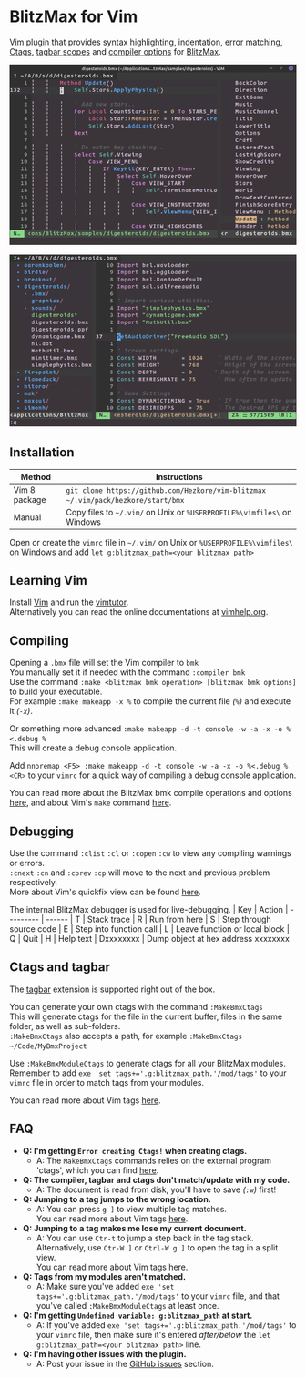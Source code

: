 # BlitzMax for Vim

[Vim](https://www.vim.org) plugin that provides [syntax highlighting](https://vimhelp.org/syntax.txt.html#%3Asyn-qstart), indentation, [error matching](https://vimhelp.org/quickfix.txt.html#quickfix-window), [Ctags](https://vimhelp.org/tagsrch.txt.html#tag-commands), [tagbar scopes](https://github.com/preservim/tagbar) and [compiler options](https://vimhelp.org/quickfix.txt.html#%3Amake_makeprg) for [BlitzMax](https://blitzmax.org).

![Title Image](https://github.com/Hezkore/vim-blitzmax/blob/main/demo.png?raw=true)

![Tag Image](https://github.com/Hezkore/vim-blitzmax/blob/main/demo.gif?raw=true)

## Installation
| Method        | Instructions
| ------------- | ------
| Vim 8 package | `git clone https://github.com/Hezkore/vim-blitzmax ~/.vim/pack/hezkore/start/bmx`
| Manual        | Copy files to `~/.vim/` on Unix or `%USERPROFILE%\vimfiles\` on Windows

Open or create the `vimrc` file in `~/.vim/` on Unix or `%USERPROFILE%\vimfiles\` on Windows and add `let g:blitzmax_path=<your blitzmax path>`

## Learning Vim
Install [Vim](https://www.vim.org/download.php) and run the [vimtutor](https://vimhelp.org/usr_01.txt.html#vimtutor).\
Alternatively you can read the online documentations at [vimhelp.org](https://vimhelp.org/).

## Compiling
Opening a `.bmx` file will set the Vim compiler to `bmk`\
You manually set it if needed with  the command `:compiler bmk`\
Use the command `:make <blitzmax bmk operation> [blitzmax bmk options]` to build your executable.\
For example `:make makeapp -x %` to compile the current file _(`%`)_ and execute it _(`-x`)_.

Or something more advanced `:make makeapp -d -t console -w -a -x -o %<.debug %`\
This will create a debug console application.

Add `nnoremap <F5> :make makeapp -d -t console -w -a -x -o %<.debug %<CR>` to your `vimrc` for a quick way of compiling a debug console application.

You can read more about the BlitzMax bmk compile operations and options [here](https://blitzmax.org/docs/en/tools/bmk/), and about Vim's `make` command [here](https://vimhelp.org/quickfix.txt.html#%3Amake_makeprg).

## Debugging
Use the command `:clist` `:cl` or `:copen` `:cw` to view any compiling warnings or errors.\
`:cnext` `:cn` and `:cprev` `:cp` will move to the next and previous problem respectively.\
More about Vim's quickfix view can be found [here](https://vimhelp.org/quickfix.txt.html#quickfix-window).

The internal BlitzMax debugger is used for live-debugging.
| Key       | Action
| --------- | ------
| T         | Stack trace
| R         | Run from here
| S         | Step through source code
| E         | Step into function call
| L         | Leave function or local block
| Q         | Quit
| H         | Help text
| Dxxxxxxxx | Dump object at hex address xxxxxxxx

## Ctags and tagbar
The [tagbar](https://github.com/preservim/tagbar) extension is supported right out of the box.

You can generate your own ctags with the command `:MakeBmxCtags`\
This will generate ctags for the file in the current buffer, files in the same folder, as well as sub-folders.\
`:MakeBmxCtags` also accepts a path, for example `:MakeBmxCtags ~/Code/MyBmxProject`

Use `:MakeBmxModuleCtags` to generate ctags for all your BlitzMax modules.\
Remember to add `exe 'set tags+='.g:blitzmax_path.'/mod/tags'` to your `vimrc` file in order to match tags from your modules.

You can read more about Vim tags [here](https://vimhelp.org/tagsrch.txt.html).

## FAQ
* **Q: I'm getting `Error creating Ctags!` when creating ctags.**
	* A: The `MakeBmxCtags` commands relies on the external program 'ctags', which you can find [here](https://github.com/universal-ctags/ctags#universal-ctags).
* **Q: The compiler, tagbar and ctags don't match/update with my code.**
	* A: The document is read from disk, you'll have to save _(`:w`)_ first!
* **Q: Jumping to a tag jumps to the wrong location.**
	* A: You can press `g ]` to view multiple tag matches.\
	You can read more about Vim tags [here](https://vimhelp.org/tagsrch.txt.html).
* **Q: Jumping to a tag makes me lose my current document.**
	* A: You can use `Ctr-t` to jump a step back in the tag stack.\
	Alternatively, use `Ctr-W ]` or `Ctrl-W g ]` to open the tag in a split view.\
	You can read more about Vim tags [here](https://vimhelp.org/tagsrch.txt.html).
* **Q: Tags from my modules aren't matched.**
	* A: Make sure you've added `exe 'set tags+='.g:blitzmax_path.'/mod/tags'` to your `vimrc` file, and that you've called `:MakeBmxModuleCtags` at least once.
* **Q: I'm getting `Undefined variable: g:blitzmax_path` at start.**
	* A: If you've added `exe 'set tags+='.g:blitzmax_path.'/mod/tags'` to your `vimrc` file, then make sure it's entered _after/below_ the `let g:blitzmax_path=<your blitzmax path>` line.
* **Q: I'm having other issues with the plugin.**
	* A: Post your issue in the [GitHub issues](https://github.com/Hezkore/vim-blitzmax/issues) section.
